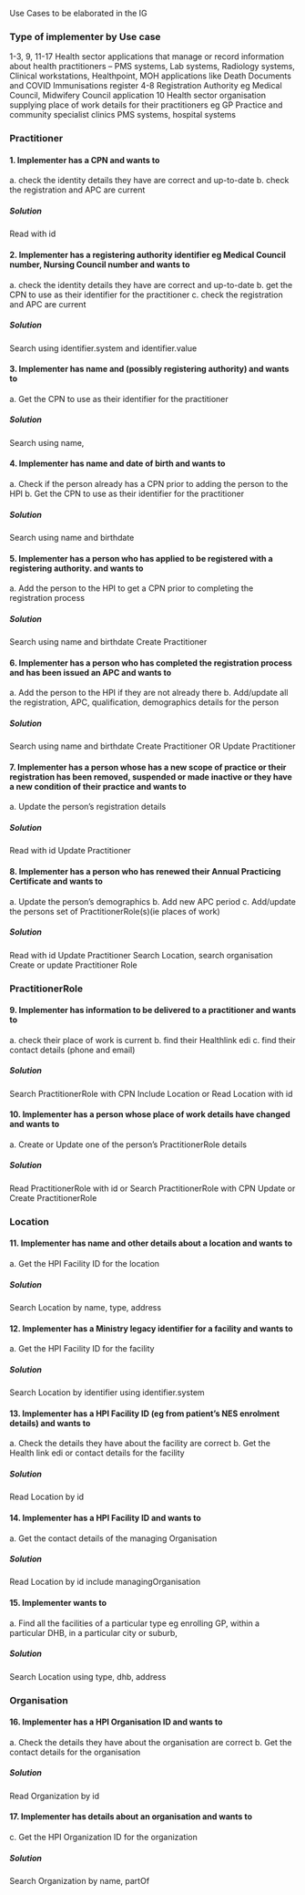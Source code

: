 Use Cases to be elaborated in the IG

### Type of implementer by Use case

1-3, 9, 11-17	Health sector applications that manage or record information about health practitioners – PMS systems, Lab systems, Radiology systems, Clinical workstations, Healthpoint, MOH applications like Death Documents and COVID Immunisations register
4-8	Registration Authority eg Medical Council, Midwifery Council application
10	Health sector organisation supplying place of work details for their practitioners eg GP Practice and community specialist clinics PMS systems, hospital systems

### Practitioner

#### 1.	Implementer has a CPN and wants to 

a.	check the identity details they have are correct and up-to-date
b.	check the registration and APC are current 

##### Solution

Read with id

#### 2.	Implementer has a registering authority identifier eg Medical Council number, Nursing Council number and wants to 

a.	check the identity details they have are correct and up-to-date
b.	get the CPN to use as their identifier for the practitioner
c.	check the registration and APC are current 

##### Solution


Search using identifier.system and identifier.value

#### 3.	Implementer has name and (possibly registering authority) and wants to

a.	Get the CPN to use as their identifier for the practitioner

##### Solution


Search using name, 


#### 4.	Implementer has name and date of birth and wants to

a.	Check if the person already has a CPN prior to adding the person to the HPI
b.	Get the CPN to use as their identifier for the practitioner

##### Solution


Search using name and birthdate

#### 5.	Implementer has a person who has applied to be registered with a registering authority. and wants to 

a.	Add the person to the HPI to get a CPN prior to completing the registration process

##### Solution


Search using name and birthdate
Create Practitioner 

#### 6.	Implementer has a person who has completed the registration process and has been issued an APC and wants to

a.	Add the person to the HPI if they are not already there
b.	Add/update all the registration, APC, qualification, demographics details for the person

##### Solution


Search using name and birthdate
Create Practitioner OR
Update Practitioner

#### 7.	Implementer has a person whose has a new scope of practice or their registration has been removed, suspended or made inactive or they have a new condition of their practice and wants to

a.	Update the person’s registration details 

##### Solution


Read with id
Update Practitioner

#### 8.	Implementer has a person who has renewed their Annual Practicing Certificate and wants to

a.	Update the person’s demographics 
b.	Add new APC period
c.	Add/update the persons set of PractitionerRole(s)(ie places of work)

##### Solution


Read with id
Update Practitioner
Search Location, search organisation
Create or update Practitioner Role

### PractitionerRole

#### 9.	Implementer has information to be delivered to a practitioner and wants to 

a.	check their place of work is current 
b.	find their Healthlink edi
c.	find their contact details (phone and email)

##### Solution


Search PractitionerRole with CPN
Include Location or Read Location with id

#### 10. Implementer has a person whose place of work details have changed and wants to 

a.	Create or Update one of the person’s PractitionerRole details 

##### Solution


Read PractitionerRole with id or
Search PractitionerRole with CPN
Update or Create PractitionerRole

### Location

#### 11.	Implementer has name and other details about a location and wants to

a.	Get the HPI Facility ID for the location

##### Solution


Search Location by name, type, address

#### 12.	Implementer has a Ministry legacy identifier for a facility and wants to

a.	Get the HPI Facility ID for the facility

##### Solution


Search Location by identifier using identifier.system

#### 13.	Implementer has a HPI Facility ID (eg from patient’s NES enrolment details) and wants to

a.	Check the details they have about the facility are correct
b.	Get the Health link edi or contact details for the facility

##### Solution


Read Location by id

#### 14.	Implementer has a HPI Facility ID and wants to

a.	Get the contact details of the managing Organisation

##### Solution


Read Location by id include managingOrganisation

#### 15.	Implementer wants to

a.	Find all the facilities of a particular type eg enrolling GP, within a particular DHB, in a particular city or suburb, 

##### Solution


Search Location using type, dhb, address

### Organisation

#### 16.	Implementer has a HPI Organisation ID and wants to

a.	Check the details they have about the organisation are correct
b.	Get the contact details for the organisation

##### Solution


Read Organization by id 

#### 17.	Implementer has details about an organisation and wants to

c.	Get the HPI Organization ID for the organization

##### Solution


Search Organization by name, partOf 
